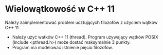 # Wielowątkowość w C++ 11
Należy zaimplementować problem ucztujących filozofów z użyciem wątków C++ 11.
- Należy użyć watków C++ 11 (thread). Program używający wątków POSIX (include <pthread.h>) może dostać maksymalnie 3 punkty.
- Program ma modelować istnienie pięciu filozofów.

